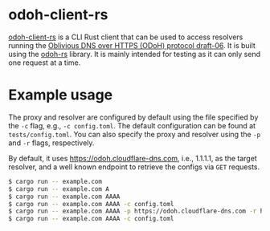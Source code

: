 # odoh-client-rs

[odoh-client-rs] is a CLI Rust client that can be used to access resolvers running the [Oblivious DNS over HTTPS (ODoH) protocol draft-06]. It is built using the [odoh-rs] library. It is mainly intended for testing as it can only send one request at a time. 

[odoh-client-rs]: https://github.com/lkekana/odoh-client-rs/
[Oblivious DNS over HTTPS (ODoH) protocol draft-06]: https://tools.ietf.org/html/draft-pauly-dprive-oblivious-doh-06
[odoh-rs]: https://github.com/cloudflare/odoh-rs/

# Example usage

The proxy and resolver are configured by default using the file specified by the `-c` flag, e.g., `-c config.toml`. The default configuration can be found at `tests/config.toml`. You can also specify the proxy and resolver using the `-p` and `-r` flags, respectively.

By default, it uses https://odoh.cloudflare-dns.com, i.e., 1.1.1.1, as the target resolver, and a well known endpoint to retrieve the configs via `GET` requests.

```bash
$ cargo run -- example.com
$ cargo run -- example.com A
$ cargo run -- example.com AAAA
$ cargo run -- example.com AAAA -c config.toml
$ cargo run -- example.com AAAA -p https://odoh.cloudflare-dns.com -r https://odoh.cloudflare-dns.com
$ cargo run -- example.com AAAA -c config.toml
```
